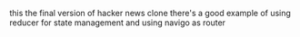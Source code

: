this the final version of hacker news clone there's a good example of using reducer for state management and using navigo as router
